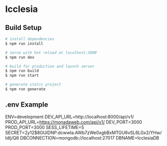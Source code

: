# Icclesia

## Build Setup

``` bash
# install dependencies
$ npm run install

# serve with hot reload at localhost:3000
$ npm run dev

# build for production and launch server
$ npm run build
$ npm run start

# generate static project
$ npm run generate
```

## .env Example

ENV=development
DEV_API_URL=http://localhost:8000/api/v1/
PROD_API_URL=https://monadaweb.com/api/v1/
DEV_PORT=3000
PROD_PORT=3000
SESS_LIFETIME=5
SECRET=$2y$12$8GUIDNP.dcwwIa.AWb7zWe0xgbBxMTGU6vSL6LGx2/YHw/IdIj/Q6
DBCONNECTION=mongodb://localhost:27017
DBNAME=IcclesiaDB